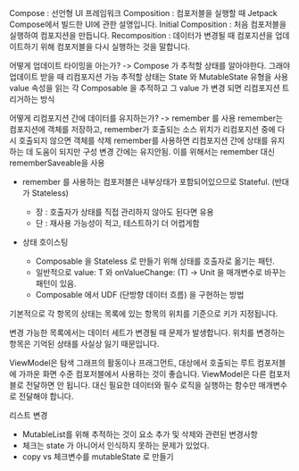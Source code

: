 
Compose : 선언형 UI 프레임워크
Composition : 컴포저블을 실행할 때 Jetpack Compose에서 빌드한 UI에 관한 설명입니다.
Initial Composition : 처음 컴포저블을 실행하여 컴포지션을 만듭니다.
Recomposition : 데이터가 변경될 때 컴포지션을 업데이트하기 위해 컴포저블을 다시 실행하는 것을 말합니다.

어떻게 업데이트 타이밍을 아는가?
-> Compose 가 추적할 상태를 알아야한다. 그래야 업데이트 받을 때 리컴포지션 가능
추적할 상태는 State 와 MutableState 유형을 사용
value 속성을 읽는 각 Composable 을 추적하고 그 value 가 변경 되면 리컴포지션 트리거하는 방식

어떻게 리컴포지션 간에 데이터를 유지하는가?
-> remember 를 사용
remember는 컴포지션에 객체를 저장하고, remember가 호출되는 소스 위치가 리컴포지션 중에 다시 호출되지 않으면 객체를 삭제
remember를 사용하면 리컴포지션 간에 상태를 유지하는 데 도움이 되지만 구성 변경 간에는 유지안됨. 이를 위해서는 remember 대신 rememberSaveable을 사용

- remember 를 사용하는 컴포저블은 내부상태가 포함되어있으므로 Stateful. (반대가 Stateless) 
  - 장 : 호출자가 상태를 직접 관리하지 않아도 된다면 유용
  - 단 : 재사용 가능성이 적고, 테스트하기 더 어렵게함

- 상태 호이스팅
  - Composable 을 Stateless 로 만들기 위해 상태를 호출자로 옮기는 패턴.
  - 일반적으로 value: T 와 onValueChange: (T) -> Unit 을 매개변수로 바꾸는 패턴이 있음.
  - Composable 에서 UDF (단방향 데이터 흐름) 을 구현하는 방법




기본적으로 각 항목의 상태는 목록에 있는 항목의 위치를 기준으로 키가 지정됩니다.

변경 가능한 목록에서는 데이터 세트가 변경될 때 문제가 발생합니다. 위치를 변경하는 항목은 기억된 상태를 사실상 잃기 때문입니다.

ViewModel은 탐색 그래프의 활동이나 프래그먼트, 대상에서 호출되는 루트 컴포저블에 가까운 화면 수준 컴포저블에서 사용하는 것이 좋습니다. ViewModel은 다른 컴포저블로 전달하면 안 됩니다. 대신 필요한 데이터와 필수 로직을 실행하는 함수만 매개변수로 전달해야 합니다.


리스트 변경
- MutableList를 위해 추적하는 것이 요소 추가 및 삭제와 관련된 변경사항
- 체크는 state 가 아니어서 인식하지 못하는 문제가 있었다.
- copy vs 체크변수를 mutableState 로 만들기
